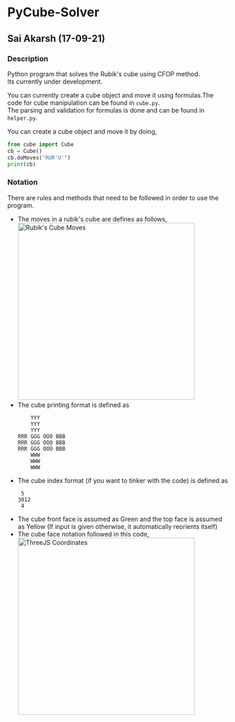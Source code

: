 # PyCube-Solver  
## Sai Akarsh (17-09-21)  

### Description  
Python program that solves the Rubik's cube using CFOP method.  
Its currently under development.  

You can currently create a cube object and move it using formulas.The code for cube manipulation can be found in `cube.py`.  
The parsing and validation for formulas is done and can be found in `helper.py`.  

You can create a cube object and move it by doing,  

```python
from cube import Cube
cb = Cube()
cb.doMoves("RUR'U'")
print(cb)
```

### Notation  
There are rules and methods that need to be followed in order to use the program. 
- The moves in a rubik's cube are defines as follows,    
  <img src="https://jperm.net/images/notation.png" alt="Rubik's Cube Moves" style="width: 400px;"/>  
- The cube printing format is defined as  
  ```
      YYY
      YYY
      YYY
  RRR GGG OOO BBB
  RRR GGG OOO BBB
  RRR GGG OOO BBB
      WWW
      WWW
      WWW
  ```
- The cube index format (if you want to tinker with the code) is defined as  
  ```
   5
  3012
   4
  ```
- The cube front face is assumed as Green and the top face is assumed as Yellow (If input is given otherwise, it automatically reorients itself)  
- The cube face notation followed in this code,  
  <img src="https://i.ibb.co/7W8mHRN/cubenotation.jpg" alt="ThreeJS Coordinates" style="width: 400px;"/>
